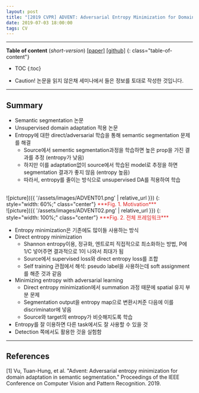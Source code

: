 ```yaml
---
layout: post
title: "[2019 CVPR] ADVENT: Adversarial Entropy Minimization for Domain Adaptation in Semantic Segmentation"
date: 2019-07-03 18:00:00
tags: CV 
---
```


<!--more-->

---

**Table of content** (*short-version*)
[[paper]](http://openaccess.thecvf.com/content_CVPR_2019/papers/Vu_ADVENT_Adversarial_Entropy_Minimization_for_Domain_Adaptation_in_Semantic_Segmentation_CVPR_2019_paper.pdf) [[github]](https://github.com/valeoai/ADVENT)
{: class="table-of-content"}
* TOC
{:toc}

- Caution! 논문을 읽지 않은채 세미나에서 들은 정보를 토대로 작성한 것입니다.

---

## Summary

- Semantic segmentation 논문
- Unsupervised domain adaptation 적용 논문
- Entropy에 대한 direct/adversarial 학습을 통해 semantic segmentation 문제를 해결
  - Source에서 sementic segmentation과정을 학습하면 높은 prop을 가진 결과를 추정 (entropy가 낮음)
  - 하지만 이를 adaptation없이 source에서 학습된 model로 추정을 하면 segmentation 결과가 좋지 않음 (entropy 높음)
  - 따라서, entropy를 줄이는 방식으로 unsupervised DA를 적용하여 학습
  

<br/>
![picture]({{ '/assets/images/ADVENT01.png' | relative_url }})
{: style="width: 60%;" class="center"}
<span style="color: #e01f1f;">***Fig. 1. Motivation***</span>



<br/>
![picture]({{ '/assets/images/ADVENT02.png' | relative_url }})
{: style="width: 100%;" class="center"}
<span style="color: #e01f1f;">***Fig. 2. 전체 프레임워크***</span>


- Entropy minimization은 기존에도 많이들 사용하는 방식
- Direct entropy minimization
  - Shannon entropy이용, 정규화, 엔트로피 직접적으로 최소화하는 방법, P에 1/C 넣어주면 결과적으로 1이 나와서 최대가 됨
  - Source에서 supervised loss와 direct entropy loss를 조합
  - Self training 관점에서 해석:  pseudo label을 사용하는데 soft assignment를 해준 것과 같음
- Minimizing entropy with adversarial learning
  - Direct entropy minimization에서 summation 과정 때문에 spatial 유지 부분 문제
  - Segmentation output을 entropy map으로 변환시켜준 다음에 이를 discriminator에 넣음
  - Source와 target의 entropy가 비슷해지도록 학습
- Entropy를 잘 이용하면 다른 task에서도 잘 사용할 수 있을 것
- Detection 쪽에서도 활용한 것을 실험함

---


## References

[1] Vu, Tuan-Hung, et al. "Advent: Adversarial entropy minimization for domain adaptation in semantic segmentation." Proceedings of the IEEE Conference on Computer Vision and Pattern Recognition. 2019.

